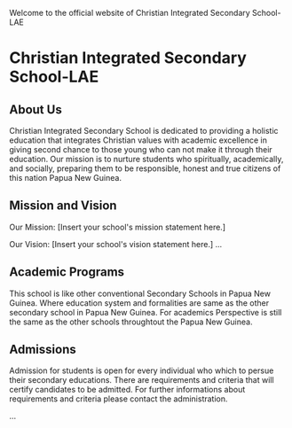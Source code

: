 Welcome to the official website of Christian Integrated Secondary School-LAE 


# Christian Integrated Secondary School-LAE


## About Us
Christian Integrated Secondary School is dedicated to providing a holistic education that integrates Christian values with academic excellence in giving second chance to those young who can not make it through their education. Our mission is to nurture students who spiritually, academically, and socially, preparing them to be responsible, honest and true citizens of this nation Papua New Guinea.

## Mission and Vision

Our Mission: [Insert your school's mission statement here.]

Our Vision: [Insert your school's vision statement here.]
...

## Academic Programs

This school is like other conventional Secondary Schools in Papua New Guinea. Where education system and formalities are same as the other secondary school in Papua New Guinea.
For academics Perspective is still the same as the other schools throughtout the Papua New Guinea.

## Admissions

Admission for students is open for every individual who which to persue their secondary educations. There are requirements and criteria that will certify candidates to be admitted. For further informations about requirements and criteria please contact the administration.

...

